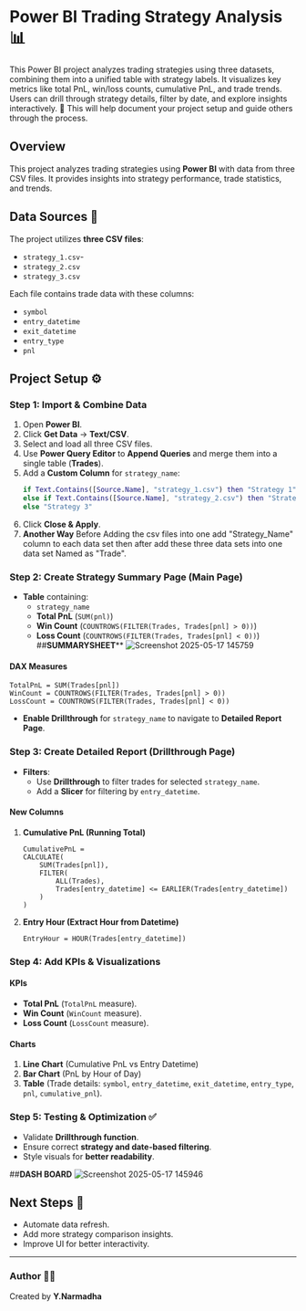 # Power BI Trading Strategy Analysis 📊
This Power BI project analyzes trading strategies using three datasets, combining them into a unified table with strategy labels. It visualizes key metrics like total PnL, win/loss counts, cumulative PnL, and trade trends. Users can drill through strategy details, filter by date, and explore insights interactively. 🚀 This will help document your project setup and guide others through the process.

## Overview
This project analyzes trading strategies using **Power BI** with data from three CSV files. It provides insights into strategy performance, trade statistics, and trends.

## Data Sources 📁
The project utilizes **three CSV files**:
- `strategy_1.csv`-
- `strategy_2.csv`
- `strategy_3.csv`

Each file contains trade data with these columns:
- `symbol`
- `entry_datetime`
- `exit_datetime`
- `entry_type`
- `pnl`

## Project Setup ⚙️
### **Step 1: Import & Combine Data**
1. Open **Power BI**.
2. Click **Get Data** → **Text/CSV**.
3. Select and load all three CSV files.
4. Use **Power Query Editor** to **Append Queries** and merge them into a single table (**Trades**).
5. Add a **Custom Column** for `strategy_name`:
   ```M
   if Text.Contains([Source.Name], "strategy_1.csv") then "Strategy 1"
   else if Text.Contains([Source.Name], "strategy_2.csv") then "Strategy 2"
   else "Strategy 3"
   ```
6. Click **Close & Apply**.
7. **Another Way**
    Before Adding the csv files into one add "Strategy_Name" column to each data set then after add these three data sets into one data set Named as "Trade".

### **Step 2: Create Strategy Summary Page (Main Page)**
- **Table** containing:
  - `strategy_name`
  - **Total PnL** (`SUM(pnl)`)
  - **Win Count** (`COUNTROWS(FILTER(Trades, Trades[pnl] > 0))`)
  - **Loss Count** (`COUNTROWS(FILTER(Trades, Trades[pnl] < 0))`)
##**SUMMARYSHEET****
     ![Screenshot 2025-05-17 145759](https://github.com/user-attachments/assets/27c2cc1e-8555-47ac-846e-ca824efb2c8d)

#### **DAX Measures**
```DAX
TotalPnL = SUM(Trades[pnl])
WinCount = COUNTROWS(FILTER(Trades, Trades[pnl] > 0))
LossCount = COUNTROWS(FILTER(Trades, Trades[pnl] < 0))
```

- **Enable Drillthrough** for `strategy_name` to navigate to **Detailed Report Page**.

### **Step 3: Create Detailed Report (Drillthrough Page)**
- **Filters**:
  - Use **Drillthrough** to filter trades for selected `strategy_name`.
  - Add a **Slicer** for filtering by `entry_datetime`.

#### **New Columns**
1. **Cumulative PnL (Running Total)**
   ```DAX
   CumulativePnL = 
   CALCULATE(
       SUM(Trades[pnl]),
       FILTER(
           ALL(Trades),
           Trades[entry_datetime] <= EARLIER(Trades[entry_datetime])
       )
   )
   ```
2. **Entry Hour (Extract Hour from Datetime)**
   ```DAX
   EntryHour = HOUR(Trades[entry_datetime])
   ```

### **Step 4: Add KPIs & Visualizations**
#### **KPIs**
- **Total PnL** (`TotalPnL` measure).
- **Win Count** (`WinCount` measure).
- **Loss Count** (`LossCount` measure).

#### **Charts**
1. **Line Chart** (Cumulative PnL vs Entry Datetime)
2. **Bar Chart** (PnL by Hour of Day)
3. **Table** (Trade details: `symbol`, `entry_datetime`, `exit_datetime`, `entry_type`, `pnl`, `cumulative_pnl`).

### **Step 5: Testing & Optimization ✅**
- Validate **Drillthrough function**.
- Ensure correct **strategy and date-based filtering**.
- Style visuals for **better readability**.

##**DASH BOARD**
![Screenshot 2025-05-17 145946](https://github.com/user-attachments/assets/9f463fad-26e1-49e1-93df-36bcd68f0fea)

## **Next Steps 🚀**
- Automate data refresh.
- Add more strategy comparison insights.
- Improve UI for better interactivity.

---
### **Author** 👩‍💻
Created by **Y.Narmadha**
